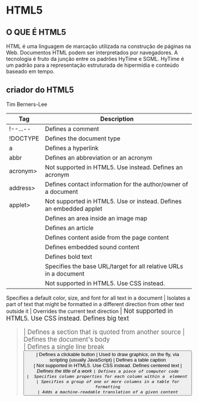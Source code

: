 # HTML5

## O QUE É HTML5
HTML é uma linguagem de marcação utilizada na construção de páginas na Web. Documentos HTML podem ser interpretados por navegadores. A tecnologia é fruto da junção entre os padrões HyTime e SGML. HyTime é um padrão para a representação estruturada de hipermídia e conteúdo baseado em tempo. 

## criador do HTML5
Tim Berners-Lee

Tag       | Description 
--------- | ------      
!--...--  | Defines a comment
!DOCTYPE| Defines the document type
a       |	Defines a hyperlink
abbr    |	Defines an abbreviation or an acronym
acronym> |	Not supported in HTML5. Use <abbr> instead. Defines an acronym
address> |	Defines contact information for the author/owner of a document
applet>  |	Not supported in HTML5. Use <embed> or <object> instead. Defines an embedded applet
<area>    |	Defines an area inside an image map
<article> |	Defines an article
<aside>   |	Defines content aside from the page content
<audio>|	Defines embedded sound content
<b>|	Defines bold text
<base>|	Specifies the base URL/target for all relative URLs in a document
<basefont>|	Not supported in HTML5. Use CSS instead.
Specifies a default color, size, and font for all text in a document
<bdi>|	Isolates a part of text that might be formatted in a different direction from other text outside it
<bdo>|	Overrides the current text direction
<big>|	Not supported in HTML5. Use CSS instead.
Defines big text
<blockquote>|	Defines a section that is quoted from another source
<body>|	Defines the document's body
<br>|	Defines a single line break
<button>|	Defines a clickable button
<canvas>|	Used to draw graphics, on the fly, via scripting (usually JavaScript)
<caption>|	Defines a table caption
<center>|	Not supported in HTML5. Use CSS instead.
Defines centered text
<cite>|	Defines the title of a work
<code>|	Defines a piece of computer code
<col>|	Specifies column properties for each column within a <colgroup> element 
<colgroup>|	Specifies a group of one or more columns in a table for formatting
<data>|	Adds a machine-readable translation of a given content
<datalist>|	Specifies a list of pre-defined options for input controls
<dd>|	Defines a description/value of a term in a description list
<del>|	Defines text that has been deleted from a document
<details>|	Defines additional details that the user can view or hide
<dfn>|	Specifies a term that is going to be defined within the content
<dialog>|	Defines a dialog box or window
<dir>|	Not supported in HTML5. Use <ul> instead.
Defines a directory list
<div>|	Defines a section in a document
<dl>|	Defines a description list
<dt>|	Defines a term/name in a description list
<em>|	Defines emphasized text 
<embed>|	Defines a container for an external application
<fieldset>|	Groups related elements in a form
<figcaption>|	Defines a caption for a <figure> element
<figure>|	Specifies self-contained content
<font>|	Not supported in HTML5. Use CSS instead.
Defines font, color, and size for text
<footer>|	Defines a footer for a document or section
<form>|	Defines an HTML form for user input
<frame>|	Not supported in HTML5.
Defines a window (a frame) in a frameset
<frameset>|	Not supported in HTML5.
Defines a set of frames
<h1> to <h6>|	Defines HTML headings
<head>|	Contains metadata/information for the document
<header>|	Defines a header for a document or section
<hr>|	Defines a thematic change in the content
<html>|	Defines the root of an HTML document
<i>|	Defines a part of text in an alternate voice or mood
<iframe>|	Defines an inline frame
<img>|	Defines an image
<input>|	Defines an input control
<ins>|	Defines a text that has been inserted into a document
<kbd>	Defines keyboard input
<label>|	Defines a label for an <input> element
<legend>|	Defines a caption for a <fieldset> element
<li>|	Defines a list item
<link>|	Defines the relationship between a document and an external resource (most used to link to style sheets)
<main>|	Specifies the main content of a document
<map>|	Defines an image map
<mark>|	Defines marked/highlighted text
<meta>|	Defines metadata about an HTML document
<meter>|	Defines a scalar measurement within a known range (a gauge)
<nav>|	Defines navigation links
<noframes>|	Not supported in HTML5.
Defines an alternate content for users that do not support frames
<noscript>|	Defines an alternate content for users that do not support client-side scripts
<object>|	Defines a container for an external application
<ol>|	Defines an ordered list
<optgroup>|	Defines a group of related options in a drop-down list
<option>|	Defines an option in a drop-down list
<output>|	Defines the result of a calculation
<p>|	Defines a paragraph
<param>|	Defines a parameter for an object
<picture>|	Defines a container for multiple image resources
<pre>|	Defines preformatted text
<progress>|	Represents the progress of a task
<q>|	Defines a short quotation
<rp>|	Defines what to show in browsers that do not support ruby annotations
<rt>|	Defines an explanation/pronunciation of characters (for East Asian typography)
<ruby>|	Defines a ruby annotation (for East Asian typography)
<s>|	Defines text that is no longer correct
<samp>|	Defines sample output from a computer program
<script>|	Defines a client-side script
<section>|	Defines a section in a document
<select>|	Defines a drop-down list
<small>|	Defines smaller text
<source>|	Defines multiple media resources for media elements (<video> and <audio>)
<span>|	Defines a section in a document
<strike>|	Not supported in HTML5. Use <del> or <s> instead.
Defines strikethrough text
<strong>|	Defines important text
<style>|	Defines style information for a document
<sub>|	Defines subscripted text
<summary>|	Defines a visible heading for a <details> element
<sup>|	Defines superscripted text
<svg>|	Defines a container for SVG graphics
<table>|	Defines a table
<tbody>|	Groups the body content in a table
<td>|	Defines a cell in a table
<template>|	Defines a container for content that should be hidden when the page loads
<textarea>|	Defines a multiline input control (text area)
<tfoot>|	Groups the footer content in a table
<th>|	Defines a header cell in a table
<thead>|	Groups the header content in a table
<time>|	Defines a specific time (or datetime)
<title>|	Defines a title for the document
<tr>|	Defines a row in a table
<track>|	Defines text tracks for media elements (<video> and <audio>)
<tt>|	Not supported in HTML5. Use CSS instead.
Defines teletype text
<u>|	Defines some text that is unarticulated and styled differently from normal text
<ul>|	Defines an unordered list
<var>|	Defines a variable
<video>|	Defines embedded video content
<wbr>|	Defines a possible line-break
